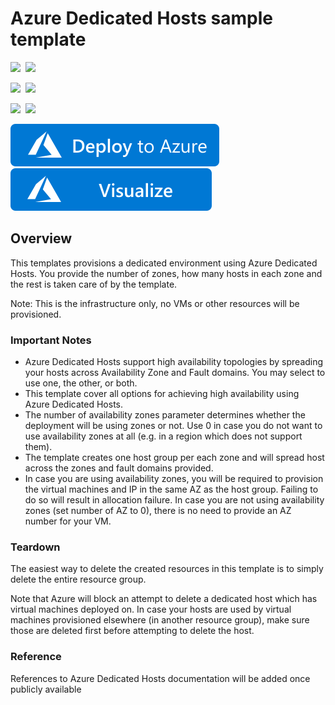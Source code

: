 # Azure Dedicated Hosts sample template

<IMG SRC="https://azurequickstartsservice.blob.core.windows.net/badges/201-vm-dedicated-hosts/PublicLastTestDate.svg?" />&nbsp;
<IMG SRC="https://azurequickstartsservice.blob.core.windows.net/badges/201-vm-dedicated-hosts/PublicDeployment.svg?" />

<IMG SRC="https://azurequickstartsservice.blob.core.windows.net/badges/201-vm-dedicated-hosts/FairfaxLastTestDate.svg?" />&nbsp;
<IMG SRC="https://azurequickstartsservice.blob.core.windows.net/badges/201-vm-dedicated-hosts/FairfaxDeployment.svg?" />

<IMG SRC="https://azurequickstartsservice.blob.core.windows.net/badges/201-vm-dedicated-hosts/BestPracticeResult.svg?" />&nbsp;
<IMG SRC="https://azurequickstartsservice.blob.core.windows.net/badges/201-vm-dedicated-hosts/CredScanResult.svg?" />&nbsp;

[![Deploy To Azure](https://raw.githubusercontent.com/Azure/azure-quickstart-templates/master/1-CONTRIBUTION-GUIDE/images/deploytoazure.svg?sanitize=true)]("https://portal.azure.com/#create/Microsoft.Template/uri/https%3A%2F%2Fraw.githubusercontent.com%2FAzure%2Fazure-quickstart-templates%2Fmaster%2F201-vm-dedicated-hosts%2Fazuredeploy.json")
[![Visualize](https://raw.githubusercontent.com/Azure/azure-quickstart-templates/master/1-CONTRIBUTION-GUIDE/images/visualizebutton.svg?sanitize=true)]("http://armviz.io/#/?load=https%3A%2F%2Fraw.githubusercontent.com%2FAzure%2Fazure-quickstart-templates%2Fmaster%2F201-vm-dedicated-hosts%2Fazuredeploy.json")

## Overview

This templates provisions a dedicated environment using Azure Dedicated Hosts.
You provide the number of zones, how many hosts in each zone and the rest is
taken care of by the template.

Note: This is the infrastructure only, no VMs or other resources will be
provisioned.

### Important Notes

- Azure Dedicated Hosts support high availability topologies by spreading your
  hosts across Availability Zone and Fault domains. You may select to use one,
  the other, or both.
- This template cover all options for achieving high availability using Azure
  Dedicated Hosts.
- The number of availability zones parameter determines whether the deployment
  will be using zones or not. Use 0 in case you do not want to use availability
  zones at all (e.g. in a region which does not support them).
- The template creates one host group per each zone and will spread host across
  the zones and fault domains provided.
- In case you are using availability zones, you will be required to provision
  the virtual machines and IP in the same AZ as the host group. Failing to do so
  will result in allocation failure. In case you are not using availability
  zones (set number of AZ to 0), there is no need to provide an AZ number for
  your VM.

### Teardown

The easiest way to delete the created resources in this template is to simply
delete the entire resource group.

Note that Azure will block an attempt to delete a dedicated host which has
virtual machines deployed on. In case your hosts are used by virtual machines
provisioned elsewhere (in another resource group), make sure those are deleted
first before attempting to delete the host.

### Reference

References to Azure Dedicated Hosts documentation will be added once publicly
available
